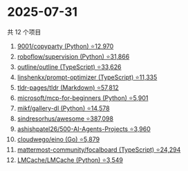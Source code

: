 # 2025-07-31

共 12 个项目

<!-- BEGIN GITHUB -->
<!-- 最后更新时间 2025-07-31 18:11:23 +0800 -->
1. [9001/copyparty (Python) ⭐12,970](https://github.com/9001/copyparty)
1. [roboflow/supervision (Python) ⭐31,866](https://github.com/roboflow/supervision)
1. [outline/outline (TypeScript) ⭐33,626](https://github.com/outline/outline)
1. [linshenkx/prompt-optimizer (TypeScript) ⭐11,335](https://github.com/linshenkx/prompt-optimizer)
1. [tldr-pages/tldr (Markdown) ⭐57,812](https://github.com/tldr-pages/tldr)
1. [microsoft/mcp-for-beginners (Python) ⭐5,901](https://github.com/microsoft/mcp-for-beginners)
1. [mikf/gallery-dl (Python) ⭐14,578](https://github.com/mikf/gallery-dl)
1. [sindresorhus/awesome ⭐387,098](https://github.com/sindresorhus/awesome)
1. [ashishpatel26/500-AI-Agents-Projects ⭐3,960](https://github.com/ashishpatel26/500-AI-Agents-Projects)
1. [cloudwego/eino (Go) ⭐5,879](https://github.com/cloudwego/eino)
1. [mattermost-community/focalboard (TypeScript) ⭐24,294](https://github.com/mattermost-community/focalboard)
1. [LMCache/LMCache (Python) ⭐3,549](https://github.com/LMCache/LMCache)
<!-- END GITHUB -->